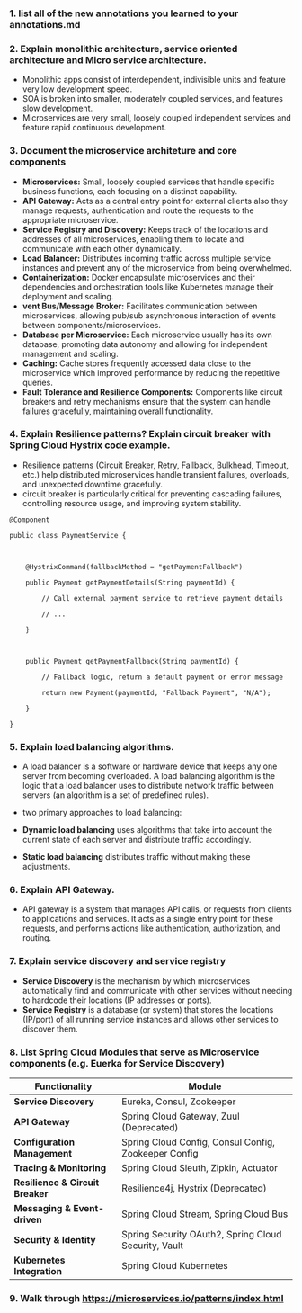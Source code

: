 ### 1. list all of the new annotations you learned to your annotations.md

### 2. Explain monolithic architecture, service oriented architecture and Micro service architecture.
- Monolithic apps consist of interdependent, indivisible units and feature very low development speed. 
- SOA is broken into smaller, moderately coupled services, and features slow development. 
- Microservices are very small, loosely coupled independent services and feature rapid continuous development.
### 3. Document the microservice architeture and core components
- **Microservices:** Small, loosely coupled services that handle specific business functions, each focusing on a distinct capability.
- **API Gateway:** Acts as a central entry point for external clients also they manage requests, authentication and route the requests to the appropriate microservice.
- **Service Registry and Discovery:** Keeps track of the locations and addresses of all microservices, enabling them to locate and communicate with each other dynamically.
- **Load Balancer:** Distributes incoming traffic across multiple service instances and prevent any of the microservice from being overwhelmed.
- **Containerization:** Docker encapsulate microservices and their dependencies and orchestration tools like Kubernetes manage their deployment and scaling.
- **vent Bus/Message Broker:** Facilitates communication between microservices, allowing pub/sub asynchronous interaction of events between components/microservices.
- **Database per Microservice:** Each microservice usually has its own database, promoting data autonomy and allowing for independent management and scaling.
- **Caching:** Cache stores frequently accessed data close to the microservice which improved performance by reducing the repetitive queries.
- **Fault Tolerance and Resilience Components:** Components like circuit breakers and retry mechanisms ensure that the system can handle failures gracefully, maintaining overall functionality.
### 4. Explain Resilience patterns? Explain circuit breaker with Spring Cloud Hystrix code example.
- Resilience patterns (Circuit Breaker, Retry, Fallback, Bulkhead, Timeout, etc.) help distributed microservices handle transient failures, overloads, and unexpected downtime gracefully.
- circuit breaker is particularly critical for preventing cascading failures, controlling resource usage, and improving system stability.
```
@Component

public class PaymentService {



    @HystrixCommand(fallbackMethod = "getPaymentFallback") 

    public Payment getPaymentDetails(String paymentId) {

        // Call external payment service to retrieve payment details

        // ... 

    }



    public Payment getPaymentFallback(String paymentId) {

        // Fallback logic, return a default payment or error message

        return new Payment(paymentId, "Fallback Payment", "N/A");

    }

}
```
### 5. Explain load balancing algorithms.
- A load balancer is a software or hardware device that keeps any one server from becoming overloaded. A load balancing algorithm is the logic that a load balancer uses to distribute network traffic between servers (an algorithm is a set of predefined rules).

- two primary approaches to load balancing:
- **Dynamic load balancing** uses algorithms that take into account the current state of each server and distribute traffic accordingly. 
- **Static load balancing** distributes traffic without making these adjustments.
### 6. Explain API Gateway.
- API gateway is a system that manages API calls, or requests from clients to applications and services. It acts as a single entry point for these requests, and performs actions like authentication, authorization, and routing.
### 7. Explain service discovery and service registry
- **Service Discovery** is the mechanism by which microservices automatically find and communicate with other services without needing to hardcode their locations (IP addresses or ports).
- **Service Registry** is a database (or system) that stores the locations (IP/port) of all running service instances and allows other services to discover them.
### 8. List Spring Cloud Modules that serve as Microservice components (e.g. Euerka for Service Discovery)
| **Functionality**               | **Module**                                       |
|---------------------------------|-------------------------------------------------|
| **Service Discovery**           | Eureka, Consul, Zookeeper                      |
| **API Gateway**                 | Spring Cloud Gateway, Zuul (Deprecated)        |
| **Configuration Management**    | Spring Cloud Config, Consul Config, Zookeeper Config |
| **Tracing & Monitoring**        | Spring Cloud Sleuth, Zipkin, Actuator          |
| **Resilience & Circuit Breaker** | Resilience4j, Hystrix (Deprecated)             |
| **Messaging & Event-driven**    | Spring Cloud Stream, Spring Cloud Bus          |
| **Security & Identity**         | Spring Security OAuth2, Spring Cloud Security, Vault |
| **Kubernetes Integration**      | Spring Cloud Kubernetes                        |
### 9. Walk through https://microservices.io/patterns/index.html

